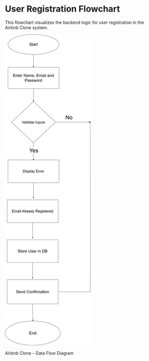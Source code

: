 # User Registration Flowchart

This flowchart visualizes the backend logic for user registration in the Airbnb Clone system.

![Flowchart](./registration-flow.png)

Airbnb Clone – Data Flow Diagram
